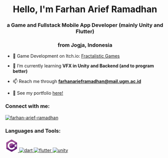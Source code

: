 <h1 align="center">Hello, I'm Farhan Arief Ramadhan</h1>
<h3 align="center">a Game and Fullstack Mobile App Developer (mainly Unity and Flutter)</h3>
<h3 align="center">from Jogja, Indonesia</h3>

- 🔭 Game Development on Itch.io: [Fractalistic Games](https://fractalistic-games.itch.io/)

- 🌱 I’m currently learning **VFX in Unity and Backend (and to program better)**

- 📫 Reach me through **farhanarieframadhan@mail.ugm.ac.id**

- 📄 See my portfolio [here!](https://www.canva.com/design/DAFQWMQEedk/bX5KBdrc4QxY3SN0_eVZ7w/edit?utm_content=DAFQWMQEedk&utm_campaign=designshare&utm_medium=link2&utm_source=sharebutton)

<h3 align="left">Connect with me:</h3>
<p align="left">
<a href="https://linkedin.com/in/farhan-arief-ramadhan" target="blank"><img align="center" src="https://raw.githubusercontent.com/rahuldkjain/github-profile-readme-generator/master/src/images/icons/Social/linked-in-alt.svg" alt="farhan-arief-ramadhan" height="30" width="40" /></a>
</p>

<h3 align="left">Languages and Tools:</h3>
<p align="left"> <a href="https://www.w3schools.com/cs/" target="_blank" rel="noreferrer"> <img src="https://raw.githubusercontent.com/devicons/devicon/master/icons/csharp/csharp-original.svg" alt="csharp" width="40" height="40"/> </a> <a href="https://dart.dev" target="_blank" rel="noreferrer"> <img src="https://www.vectorlogo.zone/logos/dartlang/dartlang-icon.svg" alt="dart" width="40" height="40"/> </a> <a href="https://flutter.dev" target="_blank" rel="noreferrer"> <img src="https://www.vectorlogo.zone/logos/flutterio/flutterio-icon.svg" alt="flutter" width="40" height="40"/> </a> <a href="https://unity.com/" target="_blank" rel="noreferrer"> <img src="https://www.vectorlogo.zone/logos/unity3d/unity3d-icon.svg" alt="unity" width="40" height="40"/> </a> </p>
